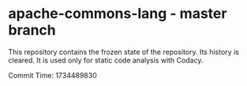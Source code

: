 # apache-commons-lang - master branch

This repository contains the frozen state of the repository.
Its history is cleared. It is used only for static code
analysis with Codacy.

Commit Time: 1734489830